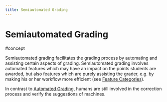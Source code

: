 ```yaml
---
title: Semiautomated Grading
---
```


# Semiautomated Grading

#concept

Semiautomated grading facilitates the grading process by automating and assisting certain aspects of grading. Semiautomated grading involves automated features which may have an impact on the points students are awarded, but also features which are purely assisting the grader, e.g. by making his or her workflow more efficient (see [Feature Categories](research/features/Feature-Categories)).

In contrast to [Automated Grading](research/concepts/Automated-Grading), humans are still involved in the correction process and verify the suggestions of machines.
